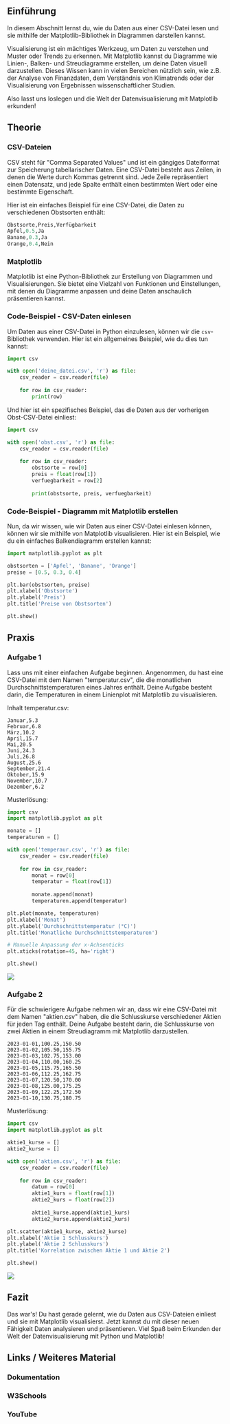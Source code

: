 ## Einführung
In diesem Abschnitt lernst du, wie du Daten aus einer CSV-Datei lesen und sie mithilfe der Matplotlib-Bibliothek in Diagrammen darstellen kannst. 

Visualisierung ist ein mächtiges Werkzeug, um Daten zu verstehen und Muster oder Trends zu erkennen. Mit Matplotlib kannst du Diagramme wie Linien-, Balken- und Streudiagramme erstellen, um deine Daten visuell darzustellen. Dieses Wissen kann in vielen Bereichen nützlich sein, wie z.B. der Analyse von Finanzdaten, dem Verständnis von Klimatrends oder der Visualisierung von Ergebnissen wissenschaftlicher Studien.

Also lasst uns loslegen und die Welt der Datenvisualisierung mit Matplotlib erkunden!

## Theorie

### CSV-Dateien
CSV steht für "Comma Separated Values" und ist ein gängiges Dateiformat zur Speicherung tabellarischer Daten. Eine CSV-Datei besteht aus Zeilen, in denen die Werte durch Kommas getrennt sind. Jede Zeile repräsentiert einen Datensatz, und jede Spalte enthält einen bestimmten Wert oder eine bestimmte Eigenschaft.

Hier ist ein einfaches Beispiel für eine CSV-Datei, die Daten zu verschiedenen Obstsorten enthält:

```python
Obstsorte,Preis,Verfügbarkeit
Apfel,0.5,Ja
Banane,0.3,Ja
Orange,0.4,Nein
```

### Matplotlib
Matplotlib ist eine Python-Bibliothek zur Erstellung von Diagrammen und Visualisierungen. Sie bietet eine Vielzahl von Funktionen und Einstellungen, mit denen du Diagramme anpassen und deine Daten anschaulich präsentieren kannst.

### Code-Beispiel - CSV-Daten einlesen
Um Daten aus einer CSV-Datei in Python einzulesen, können wir die `csv`-Bibliothek verwenden. Hier ist ein allgemeines Beispiel, wie du dies tun kannst:

```python
import csv

with open('deine_datei.csv', 'r') as file:
    csv_reader = csv.reader(file)
    
    for row in csv_reader:
        print(row)
```

Und hier ist ein spezifisches Beispiel, das die Daten aus der vorherigen Obst-CSV-Datei einliest:

```python
import csv

with open('obst.csv', 'r') as file:
    csv_reader = csv.reader(file)
    
    for row in csv_reader:
        obstsorte = row[0]
        preis = float(row[1])
        verfuegbarkeit = row[2]
        
        print(obstsorte, preis, verfuegbarkeit)
```

### Code-Beispiel - Diagramm mit Matplotlib erstellen
Nun, da wir wissen, wie wir Daten aus einer CSV-Datei einlesen können, können wir sie mithilfe von Matplotlib visualisieren. Hier ist ein Beispiel, wie du ein einfaches Balkendiagramm erstellen kannst:

```python
import matplotlib.pyplot as plt

obstsorten = ['Apfel', 'Banane', 'Orange']
preise = [0.5, 0.3, 0.4]

plt.bar(obstsorten, preise)
plt.xlabel('Obstsorte')
plt.ylabel('Preis')
plt.title('Preise von Obstsorten')

plt.show()
```

## Praxis

###  Aufgabe 1
Lass uns mit einer einfachen Aufgabe beginnen. Angenommen, du hast eine CSV-Datei mit dem Namen "temperatur.csv", die die monatlichen Durchschnittstemperaturen eines Jahres enthält. Deine Aufgabe besteht darin, die Temperaturen in einem Linienplot mit Matplotlib zu visualisieren.

Inhalt temperatur.csv:

```csv
Januar,5.3
Februar,6.8
März,10.2
April,15.7
Mai,20.5
Juni,24.3
Juli,26.8
August,25.6
September,21.4
Oktober,15.9
November,10.7
Dezember,6.2
```

Musterlösung:

```python
import csv
import matplotlib.pyplot as plt

monate = []
temperaturen = []

with open('temperaur.csv', 'r') as file:
    csv_reader = csv.reader(file)
    
    for row in csv_reader:
        monat = row[0]
        temperatur = float(row[1])
        
        monate.append(monat)
        temperaturen.append(temperatur)

plt.plot(monate, temperaturen)
plt.xlabel('Monat')
plt.ylabel('Durchschnittstemperatur (°C)')
plt.title('Monatliche Durchschnittstemperaturen')

# Manuelle Anpassung der x-Achsenticks
plt.xticks(rotation=45, ha='right')

plt.show()
```

![](https://github.com/janehlenb/Projektarbeit-ChatGPT-Python/blob/main/Images/Darstellung/Fortgeschrittene_Plot_Techniken/Visualisierung_von_Daten_aus_CSV-Dateien/ms_aufgabe1.png)

### Aufgabe 2
Für die schwierigere Aufgabe nehmen wir an, dass wir eine CSV-Datei mit dem Namen "aktien.csv" haben, die die Schlusskurse verschiedener Aktien für jeden Tag enthält. Deine Aufgabe besteht darin, die Schlusskurse von zwei Aktien in einem Streudiagramm mit Matplotlib darzustellen.

```csv
2023-01-01,100.25,150.50
2023-01-02,105.50,155.75
2023-01-03,102.75,153.00
2023-01-04,110.00,160.25
2023-01-05,115.75,165.50
2023-01-06,112.25,162.75
2023-01-07,120.50,170.00
2023-01-08,125.00,175.25
2023-01-09,122.25,172.50
2023-01-10,130.75,180.75
```

Musterlösung:

```python
import csv
import matplotlib.pyplot as plt

aktie1_kurse = []
aktie2_kurse = []

with open('aktien.csv', 'r') as file:
    csv_reader = csv.reader(file)
    
    for row in csv_reader:
        datum = row[0]
        aktie1_kurs = float(row[1])
        aktie2_kurs = float(row[2])
        
        aktie1_kurse.append(aktie1_kurs)
        aktie2_kurse.append(aktie2_kurs)

plt.scatter(aktie1_kurse, aktie2_kurse)
plt.xlabel('Aktie 1 Schlusskurs')
plt.ylabel('Aktie 2 Schlusskurs')
plt.title('Korrelation zwischen Aktie 1 und Aktie 2')

plt.show()
```
![](https://github.com/janehlenb/Projektarbeit-ChatGPT-Python/blob/main/Images/Darstellung/Fortgeschrittene_Plot_Techniken/Visualisierung_von_Daten_aus_CSV-Dateien/ms_aufgabe2.png)

## Fazit
Das war's! Du hast gerade gelernt, wie du Daten aus CSV-Dateien einliest und sie mit Matplotlib visualisierst. Jetzt kannst du mit dieser neuen Fähigkeit Daten analysieren und präsentieren. Viel Spaß beim Erkunden der Welt der Datenvisualisierung mit Python und Matplotlib!

## Links / Weiteres Material
### Dokumentation
### W3Schools
### YouTube